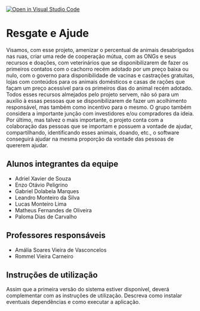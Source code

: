 [![Open in Visual Studio Code](https://classroom.github.com/assets/open-in-vscode-c66648af7eb3fe8bc4f294546bfd86ef473780cde1dea487d3c4ff354943c9ae.svg)](https://classroom.github.com/online_ide?assignment_repo_id=7558923&assignment_repo_type=AssignmentRepo)
# Resgate e Ajude
 Visamos, com esse projeto, amenizar o percentual de animais desabrigados nas ruas, criar uma rede de cooperação mútua, com as ONGs e seus recursos e doações, com veterinários que se disponibilizarem de fazer os primeiros contatos com o cachorro recém adotado por um preço baixa ou nulo, com o governo para disponibilidade de vacinas e castrações gratuitas, lojas com conteúdos para os animais domésticos e casas de rações que façam um preço acessível para os primeiros dias do animal recém adotado. Todos esses recursos almejados pelo projeto servem, não só para um auxílio à essas pessoas que se disponibilizarem de fazer um acolhimento responsável, mas também como incentivo para o mesmo.
O grupo também considera a importante junção com investidores e/ou compradores da ideia.
 Por último, mas talvez o mais importante, o projeto conta com a colaboração das pessoas que se importam e possuem a vontade de ajudar, compartilhando, identificando esses animais, doando, etc., o software conseguirá ajudar na mesma proporção da vontade das pessoas de quererem ajudar.

## Alunos integrantes da equipe

* Adriel Xavier de Souza
* Enzo Otávio Peligrino
* Gabriel Dolabela Marques
* Leandro Monteiro da Silva
* Lucas Monteiro Lima
* Matheus Fernandes de Oliveira
* Paloma Dias de Carvalho

## Professores responsáveis

* Amália Soares Vieira de Vasconcelos
* Rommel Vieira Carneiro 

## Instruções de utilização

Assim que a primeira versão do sistema estiver disponível, deverá complementar com as instruções de utilização. Descreva como instalar eventuais dependências e como executar a aplicação.
